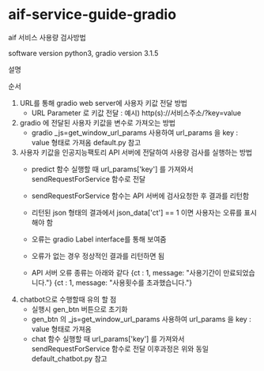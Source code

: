 # aif-service-guide-gradio
aif 서비스 사용량 검사방법


software version
python3, gradio version 3.1.5

설명

순서
1. URL를 통해 gradio web server에 사용자 키값 전달 방법
   - URL Parameter 로 키값 전달 : 예시) http(s)://서비스주소/?key=value
3. gradio 에 전달된 사용자 키값을 변수로 가져오는 방법
   - gradio _js=get_window_url_params 사용하여 url_params 을  key : value 형태로 가져옴
   default.py 참고 
5. 사용자 키값을 인공지능팩토리 API 서버에 전달하여 사용량 검사를 실행하는 방법
   - predict 함수 실행할 때 url_params['key']  를 가져와서 sendRequestForService 함수로 전달
   - sendRequestForService 함수는 API 서버에 검사요청한 후 결과를 리턴함
   - 리턴된 json 형태의 결과에서 json_data['ct'] == 1 이면 사용자는 오류를 표시해야 함
   - 오류는 gradio Label interface를 통해 보여줌
    - 오류가 없는 경우 정상적인 결과를  리턴하면 됨

   - API 서버 오류 종류는 아래와 같다
   {ct : 1, message: "사용기간이 만료되었습니다."}
   {ct : 1, message: "사용횟수를 초과했습니다."}
7. chatbot으로 수행할때 유의 할 점
   - 실행시 gen_btn 버튼으로 초기화
   - gen_btn 의 _js=get_window_url_params 사용하여 url_params 을  key : value 형태로 가져옴
   - chat 함수 실행할 때 url_params['key']  를 가져와서 sendRequestForService 함수로 전달 이후과정은 위와 동일 
   default_chatbot.py 참고 
